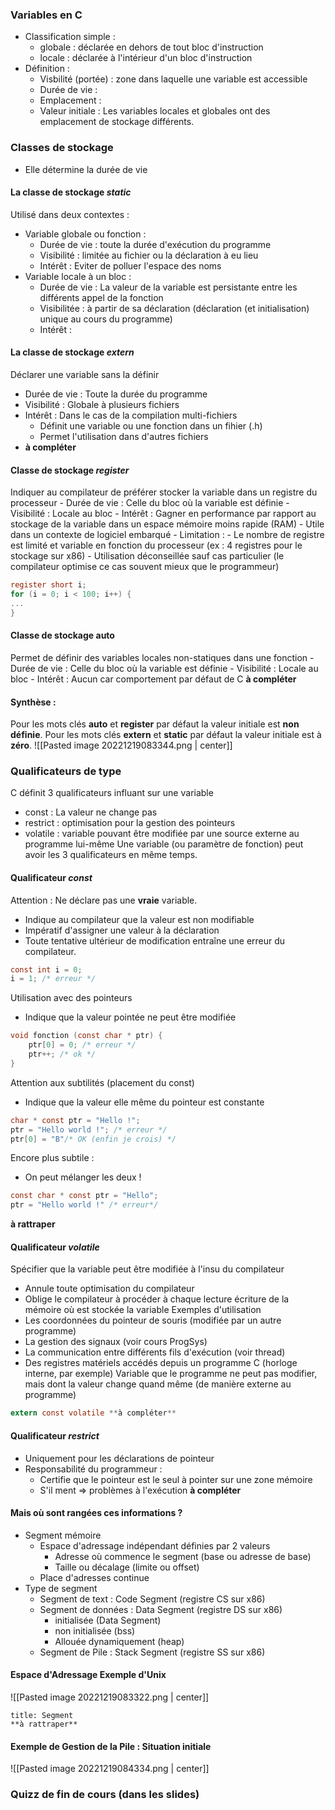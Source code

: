 
### Variables en C
- Classification simple :
	- globale : déclarée en dehors de tout bloc d'instruction
	- locale : déclarée à l'intérieur d'un bloc d'instruction
- Définition :
	- Visbilité (portée) : zone dans laquelle une variable est accessible
	- Durée de vie : 
	- Emplacement :
	- Valeur initiale :
Les variables locales et globales ont des emplacement de stockage différents.

### Classes de stockage
- Elle détermine la durée de vie 


#### La classe de stockage *static*
Utilisé dans deux contextes :
- Variable globale ou fonction :
	- Durée de vie : toute la durée d'exécution du programme
	- Visibilité : limitée au fichier ou la déclaration à eu lieu
	- Intérêt : Eviter de polluer l'espace des noms
- Variable locale à un bloc :
	- Durée de vie : La valeur de la variable est persistante entre les différents appel de la fonction
	- Visibilitée : à partir de sa déclaration (déclaration (et initialisation) unique au cours du programme)
	- Intérêt :

#### La classe de stockage *extern*
Déclarer une variable sans la définir
- Durée de vie : Toute la durée du programme
- Visibilité : Globale à plusieurs fichiers
- Intérêt : Dans le cas de la compilation multi-fichiers
	- Définit une variable ou une fonction dans un fihier (.h)
	- Permet l'utilisation dans d'autres fichiers
- **à compléter**

#### Classe de stockage *register*
Indiquer au compilateur de préférer stocker la variable dans un registre du processeur
	- Durée de vie : Celle du bloc où la variable est définie
	- Visibilité : Locale au bloc
	- Intérêt : Gagner en performance par rapport au stockage de la variable dans un espace mémoire moins rapide (RAM)
		- Utile dans un contexte de logiciel embarqué
	- Limitation :
		- Le nombre de registre est limité et variable en fonction du processeur (ex : 4 registres pour le stockage sur x86)
	- Utilisation déconseillée sauf cas particulier (le compilateur optimise ce cas souvent mieux que le programmeur)
```C
register short i;
for (i = 0; i < 100; i++) {
...
}
```
#### Classe de stockage auto
Permet de définir des variables locales non-statiques dans une fonction
	- Durée de vie : Celle du bloc où la variable est définie
	- Visibilité : Locale au bloc
	- Intérêt : Aucun car comportement par défaut de C
**à compléter**

#### Synthèse :
Pour les mots clés **auto** et **register** par défaut la valeur initiale est **non définie**.
Pour les mots clés **extern** et **static** par défaut la valeur initiale est à **zéro**.
![[Pasted image 20221219083344.png | center]]

### Qualificateurs de type
C définit 3 qualificateurs influant sur une variable
- const : La valeur ne change pas
- restrict : optimisation pour la gestion des pointeurs
- volatile : variable pouvant être modifiée par une source externe au programme lui-même
Une variable (ou paramètre de fonction) peut avoir les 3 qualificateurs en même temps.

#### Qualificateur *const*
Attention : Ne déclare pas une **vraie** variable.
- Indique au compilateur que la valeur est non modifiable
- Impératif d'assigner une valeur à la déclaration
- Toute tentative ultérieur de modification entraîne une erreur du compilateur.
```C
const int i = 0;
i = 1; /* erreur */
```
Utilisation avec des pointeurs 
- Indique que la valeur pointée ne peut être modifiée
```C
void fonction (const char * ptr) {
	ptr[0] = 0; /* erreur */
	ptr++; /* ok */
}
```
Attention aux subtilités (placement du const)
- Indique que la valeur elle même du pointeur est constante
```C
char * const ptr = "Hello !";
ptr = "Hello world !"; /* erreur */
ptr[0] = "B"/* OK (enfin je crois) */
```
Encore plus subtile :
- On peut mélanger les deux !
```C
const char * const ptr = "Hello";
ptr = "Hello world !" /* erreur*/
```
**à rattraper**

#### Qualificateur *volatile*
Spécifier que la variable peut être modifiée à l'insu du compilateur
- Annule toute optimisation du compilateur
- Oblige le compilateur à procéder à chaque lecture écriture de la mémoire où est stockée la variable
Exemples d'utilisation
- Les coordonnées du pointeur de souris (modifiée par un autre programme)
- La gestion des signaux (voir cours ProgSys)
- La communication entre différents fils d'exécution (voir thread)
- Des registres matériels accédés depuis un programme C (horloge interne, par exemple)
Variable que le programme ne peut pas modifier, mais dont la valeur change quand même (de manière externe au programme)
```C
extern const volatile **à compléter**
```

#### Qualificateur *restrict*
- Uniquement pour les déclarations de pointeur
- Responsabilité du programmeur :
	- Certifie que le pointeur est le seul à pointer sur une zone mémoire
	- S'il ment => problèmes à l'exécution
**à compléter**

#### Mais où sont rangées ces informations ?
- Segment mémoire 
	- Espace d'adressage indépendant définies par 2 valeurs
		- Adresse où commence le segment (base ou adresse de base)
		- Taille ou décalage (limite ou offset)
	- Place d'adresses continue
- Type de segment 
	- Segment de text : Code Segment (registre CS sur x86)
	- Segment de données : Data Segment (registre DS sur x86)
		- initialisée (Data Segment)
		- non initialisée (bss)
		- Allouée dynamiquement (heap)
	- Segment de Pile : Stack Segment (registre SS sur x86)

#### Espace d'Adressage Exemple d'Unix
![[Pasted image 20221219083322.png | center]]

```ad-info
title: Segment
**à rattraper**
```

#### Exemple de Gestion de la Pile : Situation initiale
![[Pasted image 20221219084334.png | center]]

### Quizz de fin de cours (dans les slides)
